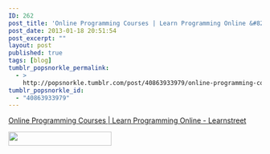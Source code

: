 ```yaml
---
ID: 262
post_title: 'Online Programming Courses | Learn Programming Online &#8211; Learnstreet'
post_date: 2013-01-18 20:51:54
post_excerpt: ""
layout: post
published: true
tags: [blog]
tumblr_popsnorkle_permalink:
  - >
    http://popsnorkle.tumblr.com/post/40863933979/online-programming-courses-learn-programming-online
tumblr_popsnorkle_id:
  - "40863933979"
---
```

<a href='http://www.learnstreet.com/'>Online Programming Courses | Learn Programming Online - Learnstreet</a><div class="link_description"><p><img height="28" src="http://www.learnstreet.com/commons/static/images/logonew.png" width="205" /></p></div>
